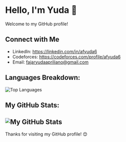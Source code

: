 # Hello, I'm Yuda 👋

Welcome to my GitHub profile!

## Connect with Me

- LinkedIn: https://linkedin.com/in/afyuda6
- Codeforces: https://codeforces.com/profile/afyuda6
- Email: fajaryudaapriliano@gmail.com

## Languages Breakdown:
![Top Languages](https://github-readme-stats.vercel.app/api/top-langs/?username=afyuda&layout=compact)

## My GitHub Stats:
![My GitHub Stats](https://github-readme-stats.vercel.app/api?username=afyuda&show_icons=true&count_private=true)
---

Thanks for visiting my GitHub profile! 😊

